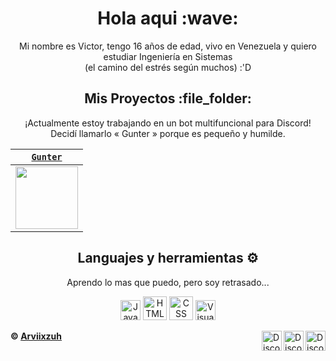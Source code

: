 <h1 align="center">Hola aqui :wave:</h1>

<p align="center">Mi nombre es Victor, tengo 16 años de edad, vivo en Venezuela y quiero estudiar Ingeniería en Sistemas <br>(el camino del estrés según muchos) :'D</p>

<h2 align="center">Mis Proyectos :file_folder:</h2>

<p align="center"> ¡Actualmente estoy trabajando en un bot multifuncional para Discord! <br> Decidí llamarlo « Gunter » porque es pequeño y humilde.

| <a href="https://discord.com/oauth2/authorize?client_id=908862622672236635&scope=bot&permissions=8" target="_blank">`Gunter`</a> | 
| :---: | 
<img align='center' src='https://cdn.discordapp.com/attachments/909121957562314803/912077715715280936/download.png' width="100px"  height='100px'> |
  

<h2 align="center">Languajes y herramientas ⚙️</h2>

<p align="center"> Aprendo lo mas que puedo, pero soy retrasado...

  <p align="center"> 
  <img alt="Java Script" src='https://cdn.discordapp.com/attachments/909121957562314803/911466546533130270/javascript.jpg' height='32px' />
  <img alt="HTML5" src='https://cdn.discordapp.com/emojis/911470270517235772.png' height='38px' /> 
  <img alt="CSS" src='https://cdn.discordapp.com/emojis/911470302268121108.png' height='38px' /> 
  <img alt="Visual Studio Code" src='https://cdn.discordapp.com/attachments/909121957562314803/912394706263113819/Vstudiocode.png' height='32px' />
</p> 

<!--a
<summary><a align ="center">🔎 Estadisticas </a></summary>
<a href="https://github.com/anuraghazra/convoychat">
  <img align="center" src="https://github-readme-stats.vercel.app/api?username=Arviixzuh&show_icons=true&theme=onedark" />
</a> 
a-->

[discord]: https://discord.gg/U8APdjGQNq
[twitter]: https://twitter.com/Arviixzuh_
[youtube]: https://www.youtube.com/channel/UCSAafU0GMeeVK_wcmyrWAMg

[<img align="right" alt="Discord" width="32px" src="https://cdn.discordapp.com/attachments/909121957562314803/911759734871314503/Discord.png.png" />][discord]
[<img align="right" alt="Discord" width="32px" src="https://cdn.discordapp.com/attachments/909121957562314803/911759758103560212/Twitter.png.png" />][twitter]
[<img align="right" alt="Discord" width="32px" src="https://cdn.discordapp.com/attachments/909121957562314803/911760985143017472/Youtube.png.png" />][youtube]

**© [Arviixzuh](https://github.com/Arviixzuh)**
<!--a<p align="center"> <img src="https://komarev.com/ghpvc/?username=Arviixzuh&color=2685BF" alt="Arviixzuh Profie Views" /> </p>a-->
